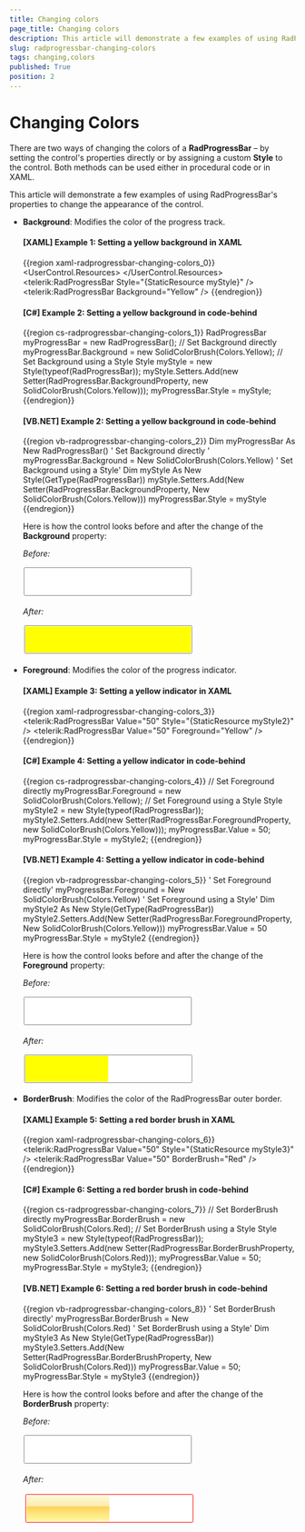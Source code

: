 ```yaml
---
title: Changing colors
page_title: Changing colors
description: This article will demonstrate a few examples of using RadProgressBar's properties to change the appearance of the control.
slug: radprogressbar-changing-colors
tags: changing,colors
published: True
position: 2
---
```


# Changing Colors

There are two ways of changing the colors of a __RadProgressBar__ – by setting the control's properties directly or by assigning a custom __Style__ to the control. Both methods can be used either in procedural code or in XAML.

This article will demonstrate a few examples of using RadProgressBar's properties to change the appearance of the control.

* __Background__: Modifies the color of the progress track.						

	#### __[XAML] Example 1: Setting a yellow background in XAML__
	{{region xaml-radprogressbar-changing-colors_0}}
		<UserControl.Resources>
			<Style x:Key="myStyle" TargetType="telerik:RadProgressBar">
				<Setter Property="Background" Value="Yellow" />
			</Style>
		</UserControl.Resources>
		<Grid>
			<!-- Set Background using a Style  -->
			<telerik:RadProgressBar Style="{StaticResource myStyle}" />
			<!-- Set Background directly -->
			<telerik:RadProgressBar Background="Yellow" />
		</Grid>
	{{endregion}}

	#### __[C#] Example 2: Setting a yellow background in code-behind__
	{{region cs-radprogressbar-changing-colors_1}}
		RadProgressBar myProgressBar = new RadProgressBar();
		// Set Background directly 
		myProgressBar.Background = new SolidColorBrush(Colors.Yellow);
		// Set Background using a Style
		Style myStyle = new Style(typeof(RadProgressBar));
		myStyle.Setters.Add(new Setter(RadProgressBar.BackgroundProperty, new SolidColorBrush(Colors.Yellow)));
		myProgressBar.Style = myStyle;
	{{endregion}}

	#### __[VB.NET] Example 2: Setting a yellow background in code-behind__

	{{region vb-radprogressbar-changing-colors_2}}
		Dim myProgressBar As New RadProgressBar()
		' Set Background directly '
		myProgressBar.Background = New SolidColorBrush(Colors.Yellow)
		' Set Background using a Style'
		Dim myStyle As New Style(GetType(RadProgressBar))
		myStyle.Setters.Add(New Setter(RadProgressBar.BackgroundProperty, New SolidColorBrush(Colors.Yellow)))
		myProgressBar.Style = myStyle			
	{{endregion}}

	Here is how the control looks before and after the change of the __Background__ property:

	*Before:*

	![Rad Progress Bar default](images/RadProgressBar_default.png)

	*After:*

	![Rad Progress Bar yellow background](images/RadProgressBar_yellow_background.png)

* __Foreground__: Modifies the color of the progress indicator.						

	#### __[XAML] Example 3: Setting a yellow indicator in XAML__
	{{region xaml-radprogressbar-changing-colors_3}}
		<Style x:Key="myStyle2" TargetType="telerik:RadProgressBar">
			<Setter Property="Foreground" Value="Yellow" />
		</Style>
		<!--  Set Foreground using a Style  -->
		<telerik:RadProgressBar Value="50" Style="{StaticResource myStyle2}" />
		<!--  Set Foreground directly  -->
		<telerik:RadProgressBar Value="50" Foreground="Yellow" />
	{{endregion}}

	#### __[C#] Example 4: Setting a yellow indicator in code-behind__
	{{region cs-radprogressbar-changing-colors_4}}
		// Set Foreground directly
		myProgressBar.Foreground = new SolidColorBrush(Colors.Yellow);
		// Set Foreground using a Style
		Style myStyle2 = new Style(typeof(RadProgressBar));
		myStyle2.Setters.Add(new Setter(RadProgressBar.ForegroundProperty, new SolidColorBrush(Colors.Yellow)));
		myProgressBar.Value = 50;
		myProgressBar.Style = myStyle2;
	{{endregion}}

	#### __[VB.NET] Example 4: Setting a yellow indicator in code-behind__
	{{region vb-radprogressbar-changing-colors_5}}
		' Set Foreground directly'
		myProgressBar.Foreground = New SolidColorBrush(Colors.Yellow)
		' Set Foreground using a Style'
		Dim myStyle2 As New Style(GetType(RadProgressBar))
		myStyle2.Setters.Add(New Setter(RadProgressBar.ForegroundProperty, New SolidColorBrush(Colors.Yellow)))
		myProgressBar.Value = 50
		myProgressBar.Style = myStyle2
	{{endregion}}	
		
	Here is how the control looks before and after the change of the __Foreground__ property:

	*Before:*

	![Rad Progress Bar default](images/RadProgressBar_default.png)

	*After:*

	![Rad Progress Bar yellow foreground](images/RadProgressBar_yellow_foreground.png)

* __BorderBrush__: Modifies the color of the RadProgressBar outer border.					

	#### __[XAML] Example 5: Setting a red border brush in XAML__
	{{region xaml-radprogressbar-changing-colors_6}}
		<Style x:Key="myStyle3" TargetType="telerik:RadProgressBar">
			<Setter Property="BorderBrush" Value="Red" />
		</Style>
		<!--  Set BorderBrush using a Style  -->
		<telerik:RadProgressBar Value="50" Style="{StaticResource myStyle3}" />
		<!--  Set BorderBrush directly  -->
		<telerik:RadProgressBar Value="50" BorderBrush="Red" />
	{{endregion}}

	#### __[C#] Example 6: Setting a red border brush in code-behind__
	{{region cs-radprogressbar-changing-colors_7}}
		// Set BorderBrush  directly
		myProgressBar.BorderBrush = new SolidColorBrush(Colors.Red);
		// Set BorderBrush using a Style
		Style myStyle3 = new Style(typeof(RadProgressBar));
		myStyle3.Setters.Add(new Setter(RadProgressBar.BorderBrushProperty, new SolidColorBrush(Colors.Red)));
		myProgressBar.Value = 50;
		myProgressBar.Style = myStyle3;
	{{endregion}}

	#### __[VB.NET] Example 6: Setting a red border brush in code-behind__
	{{region vb-radprogressbar-changing-colors_8}}
		' Set BorderBrush  directly'
		myProgressBar.BorderBrush = New SolidColorBrush(Colors.Red)
		' Set BorderBrush using a Style'
		Dim myStyle3 As New Style(GetType(RadProgressBar))
		myStyle3.Setters.Add(New Setter(RadProgressBar.BorderBrushProperty, New SolidColorBrush(Colors.Red)))
		myProgressBar.Value = 50;
		myProgressBar.Style = myStyle3
	{{endregion}}
	
	Here is how the control looks before and after the change of the __BorderBrush__ property:
	
	*Before:*
	
	![Rad Progress Bar default](images/RadProgressBar_default.png)
	
	*After:*
	
	![Rad Progress Bar red border](images/RadProgressBar_red_border.png)

